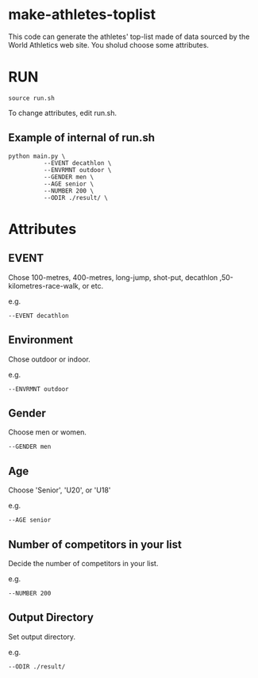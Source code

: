 # make-athletes-toplist

This code can generate the athletes' top-list made of data sourced by the World Athletics web site. You sholud choose some attributes.

# RUN
```
source run.sh
```

To change attributes, edit run.sh.
## Example of internal of run.sh
```
python main.py \
          --EVENT decathlon \
          --ENVRMNT outdoor \
          --GENDER men \
          --AGE senior \
          --NUMBER 200 \
          --ODIR ./result/ \
```
# Attributes 

## EVENT
Chose 100-metres, 400-metres, long-jump, shot-put, decathlon ,50-kilometres-race-walk, or etc.

e.g.
```
--EVENT decathlon
```

## Environment
Chose outdoor or indoor.

e.g.
```
--ENVRMNT outdoor
```

## Gender
Choose men or women.

```
--GENDER men
```

## Age
Choose 'Senior', 'U20', or 'U18'

e.g.
```
--AGE senior
```

## Number of competitors in your list
Decide the number of competitors in your list.

e.g.
```
--NUMBER 200
```

## Output Directory
Set output directory.

e.g.
```
--ODIR ./result/
```
